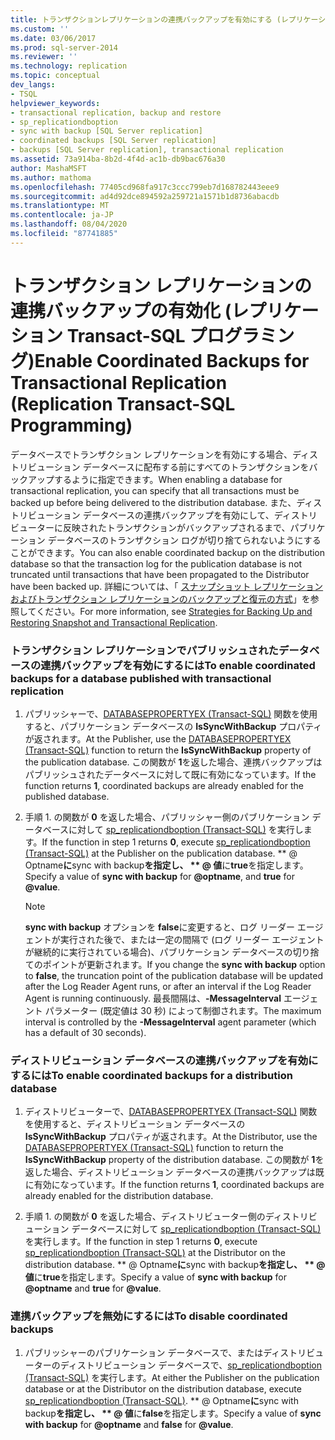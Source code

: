 ```yaml
---
title: トランザクションレプリケーションの連携バックアップを有効にする (レプリケーション Transact-sql プログラミング) |Microsoft Docs
ms.custom: ''
ms.date: 03/06/2017
ms.prod: sql-server-2014
ms.reviewer: ''
ms.technology: replication
ms.topic: conceptual
dev_langs:
- TSQL
helpviewer_keywords:
- transactional replication, backup and restore
- sp_replicationdboption
- sync with backup [SQL Server replication]
- coordinated backups [SQL Server replication]
- backups [SQL Server replication], transactional replication
ms.assetid: 73a914ba-8b2d-4f4d-ac1b-db9bac676a30
author: MashaMSFT
ms.author: mathoma
ms.openlocfilehash: 77405cd968fa917c3ccc799eb7d168782443eee9
ms.sourcegitcommit: ad4d92dce894592a259721a1571b1d8736abacdb
ms.translationtype: MT
ms.contentlocale: ja-JP
ms.lasthandoff: 08/04/2020
ms.locfileid: "87741885"
---
```

# <a name="enable-coordinated-backups-for-transactional-replication-replication-transact-sql-programming"></a><span data-ttu-id="96858-102">トランザクション レプリケーションの連携バックアップの有効化 (レプリケーション Transact-SQL プログラミング)</span><span class="sxs-lookup"><span data-stu-id="96858-102">Enable Coordinated Backups for Transactional Replication (Replication Transact-SQL Programming)</span></span>
  <span data-ttu-id="96858-103">データベースでトランザクション レプリケーションを有効にする場合、ディストリビューション データベースに配布する前にすべてのトランザクションをバックアップするように指定できます。</span><span class="sxs-lookup"><span data-stu-id="96858-103">When enabling a database for transactional replication, you can specify that all transactions must be backed up before being delivered to the distribution database.</span></span> <span data-ttu-id="96858-104">また、ディストリビューション データベースの連携バックアップを有効にして、ディストリビューターに反映されたトランザクションがバックアップされるまで、パブリケーション データベースのトランザクション ログが切り捨てられないようにすることができます。</span><span class="sxs-lookup"><span data-stu-id="96858-104">You can also enable coordinated backup on the distribution database so that the transaction log for the publication database is not truncated until transactions that have been propagated to the Distributor have been backed up.</span></span> <span data-ttu-id="96858-105">詳細については、「 [スナップショット レプリケーションおよびトランザクション レプリケーションのバックアップと復元の方式](strategies-for-backing-up-and-restoring-snapshot-and-transactional-replication.md)」を参照してください。</span><span class="sxs-lookup"><span data-stu-id="96858-105">For more information, see [Strategies for Backing Up and Restoring Snapshot and Transactional Replication](strategies-for-backing-up-and-restoring-snapshot-and-transactional-replication.md).</span></span>  
  
### <a name="to-enable-coordinated-backups-for-a-database-published-with-transactional-replication"></a><span data-ttu-id="96858-106">トランザクション レプリケーションでパブリッシュされたデータベースの連携バックアップを有効にするには</span><span class="sxs-lookup"><span data-stu-id="96858-106">To enable coordinated backups for a database published with transactional replication</span></span>  
  
1.  <span data-ttu-id="96858-107">パブリッシャーで、[DATABASEPROPERTYEX &#40;Transact-SQL&#41;](/sql/t-sql/functions/databasepropertyex-transact-sql) 関数を使用すると、パブリケーション データベースの **IsSyncWithBackup** プロパティが返されます。</span><span class="sxs-lookup"><span data-stu-id="96858-107">At the Publisher, use the [DATABASEPROPERTYEX &#40;Transact-SQL&#41;](/sql/t-sql/functions/databasepropertyex-transact-sql) function to return the **IsSyncWithBackup** property of the publication database.</span></span> <span data-ttu-id="96858-108">この関数が **1**を返した場合、連携バックアップはパブリッシュされたデータベースに対して既に有効になっています。</span><span class="sxs-lookup"><span data-stu-id="96858-108">If the function returns **1**, coordinated backups are already enabled for the published database.</span></span>  
  
2.  <span data-ttu-id="96858-109">手順 1. の関数が **0** を返した場合、パブリッシャー側のパブリケーション データベースに対して [sp_replicationdboption &#40;Transact-SQL&#41;](/sql/relational-databases/system-stored-procedures/sp-replicationdboption-transact-sql) を実行します。</span><span class="sxs-lookup"><span data-stu-id="96858-109">If the function in step 1 returns **0**, execute [sp_replicationdboption &#40;Transact-SQL&#41;](/sql/relational-databases/system-stored-procedures/sp-replicationdboption-transact-sql) at the Publisher on the publication database.</span></span> <span data-ttu-id="96858-110">\*\* \@ Optname**に**sync with backup**を指定し、 \*\* \@ 値**に**true**を指定します。</span><span class="sxs-lookup"><span data-stu-id="96858-110">Specify a value of **sync with backup** for **\@optname**, and **true** for **\@value**.</span></span>  
  
    > [!NOTE]  
    >  <span data-ttu-id="96858-111">**sync with backup** オプションを **false**に変更すると、ログ リーダー エージェントが実行された後で、または一定の間隔で (ログ リーダー エージェントが継続的に実行されている場合)、パブリケーション データベースの切り捨てのポイントが更新されます。</span><span class="sxs-lookup"><span data-stu-id="96858-111">If you change the **sync with backup** option to **false**, the truncation point of the publication database will be updated after the Log Reader Agent runs, or after an interval if the Log Reader Agent is running continuously.</span></span> <span data-ttu-id="96858-112">最長間隔は、**-MessageInterval** エージェント パラメーター (既定値は 30 秒) によって制御されます。</span><span class="sxs-lookup"><span data-stu-id="96858-112">The maximum interval is controlled by the **-MessageInterval** agent parameter (which has a default of 30 seconds).</span></span>  
  
### <a name="to-enable-coordinated-backups-for-a-distribution-database"></a><span data-ttu-id="96858-113">ディストリビューション データベースの連携バックアップを有効にするには</span><span class="sxs-lookup"><span data-stu-id="96858-113">To enable coordinated backups for a distribution database</span></span>  
  
1.  <span data-ttu-id="96858-114">ディストリビューターで、[DATABASEPROPERTYEX &#40;Transact-SQL&#41;](/sql/t-sql/functions/databasepropertyex-transact-sql) 関数を使用すると、ディストリビューション データベースの **IsSyncWithBackup** プロパティが返されます。</span><span class="sxs-lookup"><span data-stu-id="96858-114">At the Distributor, use the [DATABASEPROPERTYEX &#40;Transact-SQL&#41;](/sql/t-sql/functions/databasepropertyex-transact-sql) function to return the **IsSyncWithBackup** property of the distribution database.</span></span> <span data-ttu-id="96858-115">この関数が **1**を返した場合、ディストリビューション データベースの連携バックアップは既に有効になっています。</span><span class="sxs-lookup"><span data-stu-id="96858-115">If the function returns **1**, coordinated backups are already enabled for the distribution database.</span></span>  
  
2.  <span data-ttu-id="96858-116">手順 1. の関数が **0** を返した場合、ディストリビューター側のディストリビューション データベースに対して [sp_replicationdboption &#40;Transact-SQL&#41;](/sql/relational-databases/system-stored-procedures/sp-replicationdboption-transact-sql) を実行します。</span><span class="sxs-lookup"><span data-stu-id="96858-116">If the function in step 1 returns **0**, execute [sp_replicationdboption &#40;Transact-SQL&#41;](/sql/relational-databases/system-stored-procedures/sp-replicationdboption-transact-sql) at the Distributor on the distribution database.</span></span> <span data-ttu-id="96858-117">\*\* \@ Optname**に**sync with backup**を指定し、 \*\* \@ 値**に**true**を指定します。</span><span class="sxs-lookup"><span data-stu-id="96858-117">Specify a value of **sync with backup** for **\@optname** and **true** for **\@value**.</span></span>  
  
### <a name="to-disable-coordinated-backups"></a><span data-ttu-id="96858-118">連携バックアップを無効にするには</span><span class="sxs-lookup"><span data-stu-id="96858-118">To disable coordinated backups</span></span>  
  
1.  <span data-ttu-id="96858-119">パブリッシャーのパブリケーション データベースで、またはディストリビューターのディストリビューション データベースで、[sp_replicationdboption &#40;Transact-SQL&#41;](/sql/relational-databases/system-stored-procedures/sp-replicationdboption-transact-sql) を実行します。</span><span class="sxs-lookup"><span data-stu-id="96858-119">At either the Publisher on the publication database or at the Distributor on the distribution database, execute [sp_replicationdboption &#40;Transact-SQL&#41;](/sql/relational-databases/system-stored-procedures/sp-replicationdboption-transact-sql).</span></span> <span data-ttu-id="96858-120">\*\* \@ Optname**に**sync with backup**を指定し、 \*\* \@ 値**に**false**を指定します。</span><span class="sxs-lookup"><span data-stu-id="96858-120">Specify a value of **sync with backup** for **\@optname** and **false** for **\@value**.</span></span>  
  
  
